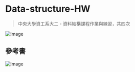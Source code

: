 # Data-structure-HW
> 中央大學資工系大二 - 資料結構課程作業與練習，共四次

![image](https://user-images.githubusercontent.com/93152909/182135751-c2b54a3f-ea98-42ea-88db-b915bf682188.png)

## 參考書
![image](https://user-images.githubusercontent.com/93152909/182147649-dfd37158-fa03-41c1-aa15-efb965615a5c.png)
